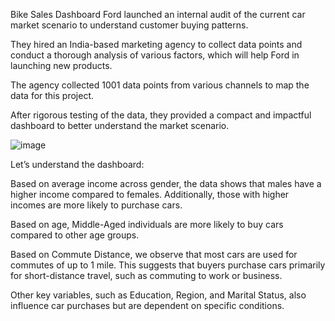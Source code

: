 Bike Sales Dashboard
Ford launched an internal audit of the current car market scenario to understand customer buying patterns.

They hired an India-based marketing agency to collect data points and conduct a thorough analysis of various factors, which will help Ford in launching new products.

The agency collected 1001 data points from various channels to map the data for this project.

After rigorous testing of the data, they provided a compact and impactful dashboard to better understand the market scenario.

![image](https://github.com/user-attachments/assets/07d11774-dbb1-4170-9f28-e5d09d3db413)


Let’s understand the dashboard:

Based on average income across gender, the data shows that males have a higher income compared to females. Additionally, those with higher incomes are more likely to purchase cars.

Based on age, Middle-Aged individuals are more likely to buy cars compared to other age groups.

Based on Commute Distance, we observe that most cars are used for commutes of up to 1 mile. This suggests that buyers purchase cars primarily for short-distance travel, such as commuting to work or business.

Other key variables, such as Education, Region, and Marital Status, also influence car purchases but are dependent on specific conditions.



